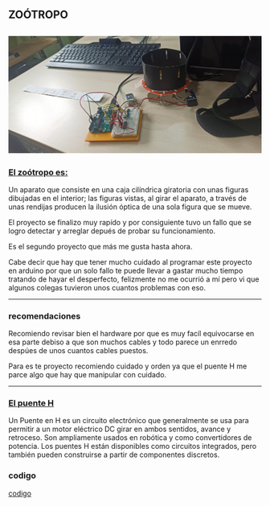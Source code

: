 ## ZOÓTROPO
![](https://github.com/Samael696/arduino/blob/main/IMG_20220119_121031.jpg?raw=true)
-------

### [El zoótropo es:](https://www.google.com/search?channel=fs&client=ubuntu&q=que+es+un+zootropo)

Un aparato que consiste en una caja cilíndrica giratoria con unas figuras dibujadas en el interior; las figuras vistas, al girar el aparato, a través de unas rendijas producen la ilusión óptica de una sola figura que se mueve. 

El proyecto se finalizo muy rapído y por consiguiente tuvo un fallo que se logro detectar y arreglar depués de probar su funcionamiento.

Es el segundo proyecto que más me gusta hasta ahora.

Cabe decir que hay que tener mucho cuidado al programar este proyecto en arduino por que un solo fallo te puede llevar
a gastar mucho tiempo tratando de hayar el desperfecto, felizmente no me ocurrió a mí pero vi que algunos colegas
tuvieron unos cuantos problemas con eso.

-----

### recomendaciones

Recomiendo revisar bien el hardware por que es muy facíl equivocarse en esa parte debiso a que son muchos cables 
y todo parece un enrredo despúes de unos cuantos cables puestos.

Para es te proyecto recomiendo cuidado y orden ya que el puente H me parce algo que hay que manipular con cuidado.

-------

### [El puente H](https://es.wikipedia.org/wiki/Puente_H_(electr%C3%B3nica))

Un Puente en H es un circuito electrónico que generalmente se usa para permitir a un motor eléctrico DC girar en ambos sentidos, avance y retroceso. Son ampliamente usados en robótica y como convertidores de potencia. Los puentes H están disponibles como circuitos integrados, pero también pueden construirse a partir de componentes discretos. 


### codigo

[codigo](https://github.com/Samael696/arduino/blob/main/codigo%20zo%C3%B3tropo.MD)
